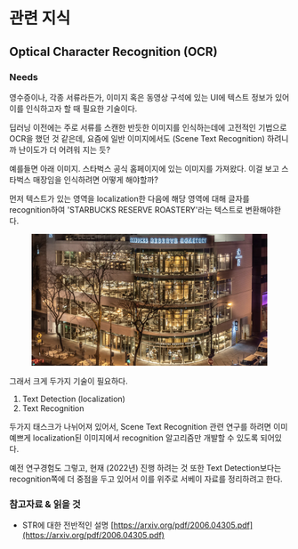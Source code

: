 # 관련 지식

## Optical Character Recognition (OCR)



### Needs

영수증이나, 각종 서류라든가, 이미지 혹은 동영상 구석에 있는 UI에 텍스트 정보가 있어 이를 인식하고자 할 때 필요한 기술이다.

딥러닝 이전에는 주로 서류를 스캔한 반듯한 이미지를 인식하는데에 고전적인 기법으로 OCR을 했던 것 같은데, 요즘에 일반 이미지에서도 (Scene Text Recognition) 하려니까 난이도가 더 어려워 지는 듯?

예를들면 아래 이미지. 스타벅스 공식 홈페이지에 있는 이미지를 가져왔다. 이걸 보고 스타벅스 매장임을 인식하려면 어떻게 해야할까?

먼저 텍스트가 있는 영역을 localization한 다음에 해당 영역에 대해 글자를 recognition하여 'STARBUCKS RESERVE ROASTERY'라는 텍스트로 변환해야한다.

<figure><img src="../../.gitbook/assets/image.png" alt=""><figcaption></figcaption></figure>



그래서 크게 두가지 기술이 필요하다.

1. Text Detection (localization)
2. Text Recognition



두가지 태스크가 나뉘어져 있어서, Scene Text Recognition 관련 연구를 하려면 이미 예쁘게 localization된 이미지에서 recognition 알고리즘만 개발할 수 있도록 되어있다.

예전 연구경험도 그렇고, 현재 (2022년) 진행 하려는 것 또한 Text Detection보다는 recognition쪽에 더 중점을 두고 있어서 이를 위주로 서베이 자료를 정리하려고 한다.





### **참고자료 & 읽을 것**

* STR에 대한 전반적인 설명 [https://arxiv.org/pdf/2006.04305.pdf](https://arxiv.org/pdf/2006.04305.pdf)
